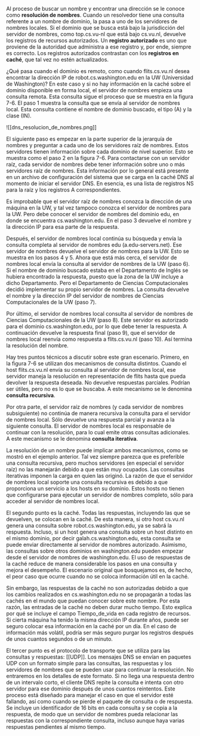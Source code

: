 Al proceso de buscar un nombre y encontrar una dirección se le conoce como **resolución de nombres**. Cuando un resolvedor tiene una consulta referente a un nombre de dominio, la pasa a uno de los servidores de nombres locales. Si el dominio que se busca está bajo la jurisdicción del servidor de nombres, como top.cs.vu-nl que está bajo cs.vu.nl, devuelve los registros de recursos autorizados. Un **registro autorizado** es uno que proviene de la autoridad que administra a ese registro y, por ende, siempre es correcto. Los registros autorizados contrastan con los **registros en caché**, que tal vez no estén actualizados.

¿Qué pasa cuando el dominio es remoto, como cuando flits.cs.vu.nl desea encontrar la dirección IP de robot.cs.washington.edu en la UW (Universidad de Washington)? En este caso y si no hay información en la caché sobre el dominio disponible en forma local, el servidor de nombres empieza una consulta remota. Esta consulta sigue el proceso que se muestra en la figura 7-6. El paso 1 muestra la consulta que se envía al servidor de nombres local. Esta consulta contiene el nombre de dominio buscado, el tipo (A) y la clase (IN).

![[dns_resolucion_de_nombres.png]]

El siguiente paso es empezar en la parte superior de la jerarquía de nombres y preguntar a cada uno de los servidores raíz de nombres. Estos servidores tienen información sobre cada dominio de nivel superior. Esto se muestra como el paso 2 en la figura 7-6. Para contactarse con un servidor raíz, cada servidor de nombres debe tener información sobre uno o más servidores raíz de nombres. Esta información por lo general está presente en un archivo de configuración del sistema que se carga en la caché DNS al momento de iniciar el servidor DNS. En esencia, es una lista de registros NS para la raíz y los registros A correspondientes.

Es improbable que el servidor raíz de nombres conozca la dirección de una máquina en la UW, y tal vez tampoco conozca el servidor de nombres para la UW. Pero debe conocer el servidor de nombres del dominio edu, en donde se encuentra cs.washington.edu. En el paso 3 devuelve el nombre y la dirección IP para esa parte de la respuesta.

Después, el servidor de nombres local continúa su búsqueda y envía la consulta completa al servidor de nombres edu (a.edu-servers.net). Ese servidor de nombres devuelve el servidor de nombres para la UW. Esto se muestra en los pasos 4 y 5. Ahora que está más cerca, el servidor de nombres local envía la consulta al servidor de nombres de la UW (paso 6). Si el nombre de dominio buscado estaba en el Departamento de Inglés se hubiera encontrado la respuesta, puesto que la zona de la UW incluye a dicho Departamento. Pero el Departamento de Ciencias Computacionales decidió implementar su propio servidor de nombres. La consulta devuelve el nombre y la dirección IP del servidor de nombres de Ciencias Computacionales de la UW (paso 7).

Por último, el servidor de nombres local consulta al servidor de nombres de Ciencias Computacionales de la UW (paso 8). Este servidor es autorizado para el dominio cs.washington.edu, por lo que debe tener la respuesta. A continuación devuelve la respuesta final (paso 9), que el servidor de nombres local reenvía como respuesta a flits.cs.vu.nl (paso 10). Así termina la resolución del nombre.

Hay tres puntos técnicos a discutir sobre este gran escenario. Primero, en la figura 7-6 se utilizan dos mecanismos de consulta distintos. Cuando el host flits.cs.vu.nl envía su consulta al servidor de nombres local, ese servidor maneja la resolución en representación de flits hasta que pueda devolver la respuesta deseada. No devuelve respuestas parciales. Podrían ser útiles, pero no es lo que se buscaba. A este mecanismo se le denomina **consulta recursiva**.

Por otra parte, el servidor raíz de nombres (y cada servidor de nombres subsiguiente) no continúa de manera recursiva la consulta para el servidor de nombres local. Sólo devuelve una respuesta parcial y avanza a la siguiente consulta. El servidor de nombres local es responsable de continuar con la resolución, para lo cual emite otras consultas adicionales. A este mecanismo se le denomina **consulta iterativa**.

La resolución de un nombre puede implicar ambos mecanismos, como se mostró en el ejemplo anterior. Tal vez siempre parezca que es preferible una consulta recursiva, pero muchos servidores (en especial el servidor raíz) no las manejarán debido a que están muy ocupados. Las consultas iterativas imponen la carga en quien las originó. La razón de que el servidor de nombres local soporte una consulta recursiva es debido a que proporciona un servicio a los hosts en su dominio. Estos hosts no tienen que configurarse para ejecutar un servidor de nombres completo, sólo para acceder al servidor de nombres local.

El segundo punto es la caché. Todas las respuestas, incluyendo las que se devuelven, se colocan en la caché. De esta manera, si otro host cs.vu.nl genera una consulta sobre robot.cs.washington.edu, ya se sabrá la respuesta. Incluso, si un host genera una consulta sobre un host distinto en el mismo dominio, por decir galah.cs.washington.edu, esta consulta se puede enviar directamente al servidor de nombres autorizado. Asimismo, las consultas sobre otros dominios en washington.edu pueden empezar desde el servidor de nombres de washington.edu. El uso de respuestas de la caché reduce de manera considerable los pasos en una consulta y mejora el desempeño. El escenario original que bosquejamos es, de hecho, el peor caso que ocurre cuando no se coloca información útil en la caché.

Sin embargo, las respuestas de la caché no son autorizadas debido a que los cambios realizados en cs.washington.edu no se propagarán a todas las cachés en el mundo que puedan conocer sobre este nombre. Por esta razón, las entradas de la caché no deben durar mucho tiempo. Esto explica por qué se incluye el campo Tiempo_de_vida en cada registro de recursos. Si cierta máquina ha tenido la misma dirección IP durante años, puede ser seguro colocar esa información en la caché por un día. En el caso de información más volátil, podría ser más seguro purgar los registros después de unos cuantos segundos o de un minuto.

El tercer punto es el protocolo de transporte que se utiliza para las consultas y respuestas: [[UDP]]. Los mensajes DNS se envían en paquetes UDP con un formato simple para las consultas, las respuestas y los servidores de nombres que se pueden usar para continuar la resolución. No entraremos en los detalles de este formato. Si no llega una respuesta dentro de un intervalo corto, el cliente DNS repite la consulta e intenta con otro servidor para ese dominio después de unos cuantos reintentos. Este proceso está diseñado para manejar el caso en que el servidor esté fallando, así como cuando se pierde el paquete de consulta o de respuesta. Se incluye un identificador de 16 bits en cada consulta y se copia a la respuesta, de modo que un servidor de nombres pueda relacionar las respuestas con la correspondiente consulta, incluso aunque haya varias respuestas pendientes al mismo tiempo.
